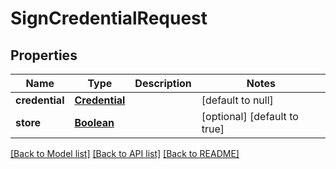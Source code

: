 # SignCredentialRequest
## Properties

Name | Type | Description | Notes
------------ | ------------- | ------------- | -------------
**credential** | [**Credential**](Credential.md) |  | [default to null]
**store** | [**Boolean**](boolean.md) |  | [optional] [default to true]

[[Back to Model list]](../README.md#documentation-for-models) [[Back to API list]](../README.md#documentation-for-api-endpoints) [[Back to README]](../README.md)

